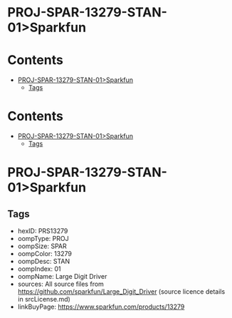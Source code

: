 
PROJ-SPAR-13279-STAN-01>Sparkfun
================================

Contents
========

* [PROJ-SPAR-13279-STAN-01>Sparkfun](#proj-spar-13279-stan-01sparkfun)
	* [Tags](#tags)

Contents
========

* [PROJ-SPAR-13279-STAN-01>Sparkfun](#proj-spar-13279-stan-01sparkfun)
	* [Tags](#tags)

# PROJ-SPAR-13279-STAN-01>Sparkfun

## Tags

- hexID: PRS13279
- oompType: PROJ
- oompSize: SPAR
- oompColor: 13279
- oompDesc: STAN
- oompIndex: 01
- oompName: Large Digit Driver
- sources: All source files from https://github.com/sparkfun/Large_Digit_Driver (source licence details in srcLicense.md)
- linkBuyPage: https://www.sparkfun.com/products/13279
